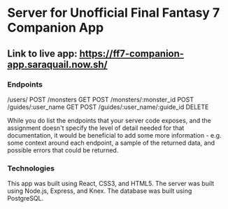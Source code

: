 # Server for Unofficial Final Fantasy 7 Companion App

## Link to live app: https://ff7-companion-app.saraquail.now.sh/

### Endpoints

/users/ POST
/monsters GET POST
/monsters/:monster_id POST
/guides/:user_name GET POST
/guides/:user_name/:guide_id DELETE

While you do list the endpoints that your server code exposes, and the assignment doesn't specify the level of detail needed for that documentation, it would be beneficial to add some more information - e.g. some context around each endpoint, a sample of the returned data, and possible errors that could be returned.

### Technologies

This app was built using React, CSS3, and HTML5.
The server was built using Node.js, Express, and Knex.
The database was built using PostgreSQL.
